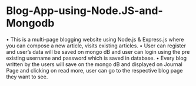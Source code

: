 # Blog-App-using-Node.JS-and-Mongodb

•	This is a multi-page blogging website using Node.js & Express.js where you can compose a new article, visits existing articles.
•	User can register and user’s data will be saved on mongo dB and user can login using the pre existing username and password which is saved in database.
•	Every blog written by the users will save on the mongo dB and displayed on Journal Page and clicking on read more, user can go to the respective blog page they want to see.
